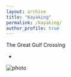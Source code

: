 ```yaml
---
layout: archive
title: "Kayaking"
permalink: /kayaking/
author_profile: true
---
```


The Great Gulf Crossing

  * 

![photo](/images/BKG_english_001.jpeg)
